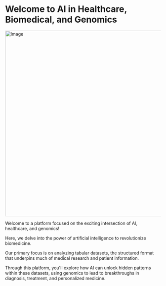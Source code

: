 # Welcome to AI in Healthcare, Biomedical, and Genomics 

<img src="https://github.com/jeffwongqy/Biomedical-Healthcare-Genomics-Data-Science/assets/100281127/39aee435-5d6d-41b9-b8cd-96f8653e2f56" width="600" alt="Image">

Welcome to a platform focused on the exciting intersection of AI, healthcare, and genomics! 

Here, we delve into the power of artificial intelligence to revolutionize biomedicine. 

Our primary focus is on analyzing tabular datasets, the structured format that underpins much of medical research and patient information. 

Through this platform, you'll explore how AI can unlock hidden patterns within these datasets, using genomics to lead to breakthroughs in diagnosis, treatment, and personalized medicine.
